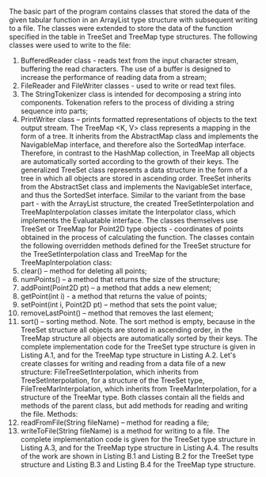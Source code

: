 The basic part of the program contains classes that stored the data of the given tabular function in an ArrayList type structure with subsequent writing to a file. The classes were extended to store the data of the function specified in the table in TreeSet and TreeMap type structures. The following classes were used to write to the file:
1. BufferedReader class - reads text from the input character stream, buffering the read characters. The use of a buffer is designed to increase the performance of reading data from a stream;
2. FileReader and FileWriter classes - used to write or read text files.
3. The StringTokenizer class is intended for decomposing a string into components. Tokenation refers to the process of dividing a string sequence into parts;
4. PrintWriter class – prints formatted representations of objects to the text output stream.
The TreeMap <K, V> class represents a mapping in the form of a tree. It inherits from the AbstractMap class and implements the NavigableMap interface, and therefore also the SortedMap interface. Therefore, in contrast to the HashMap collection, in TreeMap all objects are automatically sorted according to the growth of their keys.
The generalized TreeSet <E> class represents a data structure in the form of a tree in which all objects are stored in ascending order. TreeSet inherits from the AbstractSet class and implements the NavigableSet interface, and thus the SortedSet interface.
Similar to the variant from the base part - with the ArrayList structure, the created TreeSetInterpolation and TreeMapInterpolation classes imitate the Interpolator class, which implements the Evaluatable interface. The classes themselves use TreeSet or TreeMap for Point2D type objects - coordinates of points obtained in the process of calculating the function.
The classes contain the following overridden methods defined for the TreeSet structure for the TreeSetInterpolation class and TreeMap for the TreeMapInterpolation class:
1. clear() – method for deleting all points;
2. numPoints() – a method that returns the size of the structure;
3. addPoint(Point2D pt) – a method that adds a new element;
4. getPoint(int i) - a method that returns the value of points;
5. setPoint(int i, Point2D pt) – method that sets the point value;
6. removeLastPoint() – method that removes the last element;
7. sort() – sorting method.
Note. The sort method is empty, because in the TreeSet structure all objects are stored in ascending order, in the TreeMap structure all objects are automatically sorted by their keys.
The complete implementation code for the TreeSet type structure is given in Listing A.1, and for the TreeMap type structure in Listing A.2.
Let's create classes for writing and reading from a data file of a new structure: FileTreeSetInterpolation, which inherits from TreeSetInterpolation, for a structure of the TreeSet type, FileTreeMarInterpolation, which inherits from TreeMarInterpolation, for a structure of the TreeMar type. Both classes contain all the fields and methods of the parent class, but add methods for reading and writing the file.
Methods:
1. readFromFile(String fileName) – method for reading a file;
2. writeToFile(String fileName) is a method for writing to a file.
The complete implementation code is given for the TreeSet type structure in Listing A.3, and for the TreeMap type structure in Listing A.4.
 The results of the work are shown in Listing B.1 and Listing B.2 for the TreeSet type structure and Listing B.3 and Listing B.4 for the TreeMap type structure.
